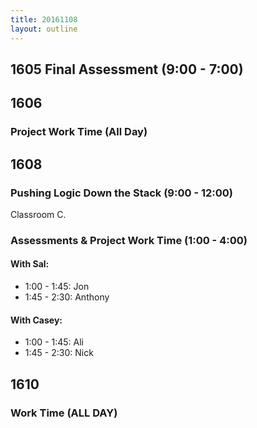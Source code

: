 ```yaml
---
title: 20161108
layout: outline
---
```


## 1605 Final Assessment (9:00 - 7:00)


## 1606

### Project Work Time (All Day)


## 1608

### Pushing Logic Down the Stack (9:00 - 12:00)

Classroom C.

### Assessments & Project Work Time (1:00 - 4:00)

#### With Sal:

* 1:00 - 1:45: Jon
* 1:45 - 2:30: Anthony

#### With Casey:

* 1:00 - 1:45: Ali
* 1:45 - 2:30: Nick

## 1610

### Work Time (ALL DAY)


